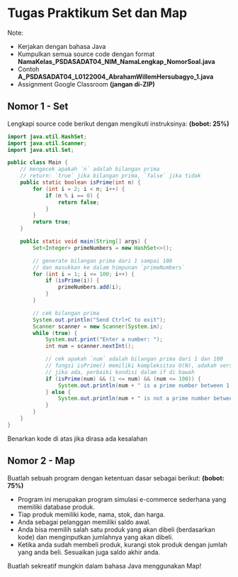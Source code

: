 # Tugas Praktikum Set dan Map

Note:

- Kerjakan dengan bahasa Java
- Kumpulkan semua source code dengan format **NamaKelas_PSDASADAT04_NIM_NamaLengkap_NomorSoal.java**
- Contoh **A_PSDASADAT04_L0122004_AbrahamWillemHersubagyo_1.java**
- Assignment Google Classroom **(jangan di-ZIP)**

## Nomor 1 - Set

Lengkapi source code berikut dengan mengikuti instruksinya: **(bobot: 25%)**

```java
import java.util.HashSet;
import java.util.Scanner;
import java.util.Set;

public class Main {
    // mengecek apakah `n` adalah bilangan prima
    // return: `true` jika bilangan prima, `false` jika tidak
    public static boolean isPrime(int n) {
        for (int i = 2; i < n; i++) {
            if (n % i == 0) {
                return false;
            }
        }
        return true;
    }

    public static void main(String[] args) {
        Set<Integer> primeNumbers = new HashSet<>();

        // generate bilangan prima dari 1 sampai 100
        // dan masukkan ke dalam himpunan `primeNumbers`
        for (int i = 1; i <= 100; i++) {
            if (isPrime(i)) {
                primeNumbers.add(i);
            }
        }

        // cek bilangan prima
        System.out.println("Send Ctrl+C to exit");
        Scanner scanner = new Scanner(System.in);
        while (true) {
            System.out.print("Enter a number: ");
            int num = scanner.nextInt();

            // cek apakah `num` adalah bilangan prima dari 1 dan 100
            // fungsi isPrime() memiliki kompleksitas O(N), adakah versi yang lebih baik?
            // jika ada, perbaiki kondisi dalam if di bawah
            if (isPrime(num) && (1 <= num) && (num <= 100)) {
                System.out.println(num + " is a prime number between 1 and 100");
            } else {
                System.out.println(num + " is not a prime number between 1 and 100");
            }
        }
    }
}
```
Benarkan kode di atas jika dirasa ada kesalahan

## Nomor 2 - Map

Buatlah sebuah program dengan ketentuan dasar sebagai berikut: **(bobot: 75%)**

- Program ini merupakan program simulasi e-commerce sederhana yang memiliki database produk.
- Tiap produk memiliki kode, nama, stok, dan harga.
- Anda sebagai pelanggan memiliki saldo awal.
- Anda bisa memilih salah satu produk yang akan dibeli (berdasarkan kode) dan menginputkan jumlahnya yang akan dibeli.
- Ketika anda sudah membeli produk, kurangi stok produk dengan jumlah yang anda beli. Sesuaikan juga saldo akhir anda.

Buatlah sekreatif mungkin dalam bahasa Java menggunakan Map!
